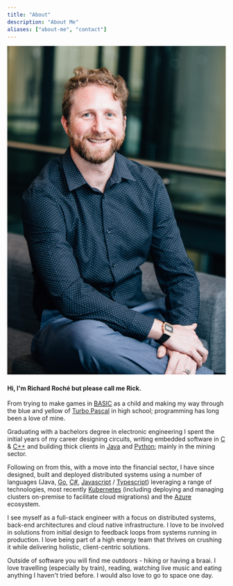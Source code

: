 ```yaml
---
title: "About"
description: "About Me"
aliases: ["about-me", "contact"]
---
```


<div class="about-side">
<img src="full-profile.jpg" alt="Profile picture">
</div>

<div class="about-main">
<h4>Hi, I'm Richard Roché but please call me Rick.</h4>

From trying to make games in [BASIC](https://en.wikipedia.org/wiki/BASIC) as a child and making my way through the blue and yellow of [Turbo Pascal](https://en.wikipedia.org/wiki/Turbo_Pascal) in high school; programming has long been a love of mine.

Graduating with a bachelors degree in electronic engineering I spent the initial years of my career designing circuits, writing embedded software in [C](https://en.wikipedia.org/wiki/C_(programming_language)) & [C++](https://en.wikipedia.org/wiki/C%2B%2B) and building thick clients in [Java](https://en.wikipedia.org/wiki/Java_(programming_language)) and [Python](https://www.python.org/); mainly in the mining sector. 

Following on from this, with a move into the financial sector, I have since designed, built and deployed distributed systems using a number of languages (Java, [Go](https://golang.org/), [C#](https://en.wikipedia.org/wiki/C_Sharp_(programming_language)), [Javascript](https://en.wikipedia.org/wiki/JavaScript) / [Typescript](https://en.wikipedia.org/wiki/TypeScript)) leveraging a range of technologies, most recently [Kubernetes](https://kubernetes.io/) (including deploying and managing clusters on-premise to facilitate cloud migrations) and the [Azure](https://azure.microsoft.com/) ecosystem.

I see myself as a full-stack engineer with a focus on distributed systems, back-end architectures and cloud native infrastructure. I love to be involved in solutions from initial design to feedback loops from systems running in production. I love being part of a high energy team that thrives on crushing it while delivering holistic, client-centric solutions.

Outside of software you will find me outdoors - hiking or having a braai. I love travelling (especially by train), reading, watching live music and eating anything I haven't tried before. I would also love to go to space one day.
</div>
